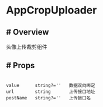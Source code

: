 # AppCropUploader

##  #  Overview

头像上传裁剪组件

##  # Props

```text

value      string?=''   数据双向绑定
url        string       上传接口地址
postName   string?=''   上传接口名

```

